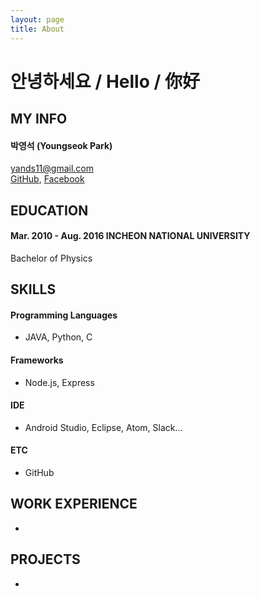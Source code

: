```yaml
---
layout: page
title: About
---
```


# 안녕하세요 / Hello / 你好  

## MY INFO  

#### 박영석 (Youngseok Park)  
yands11@gmail.com  
[GitHub](https://github.com/yands11),
[Facebook](https://www.facebook.com/youngseok.p)  

## EDUCATION  

#### Mar. 2010 - Aug. 2016 INCHEON NATIONAL UNIVERSITY
  Bachelor of Physics

## SKILLS  

#### Programming Languages
  * JAVA, Python, C  

#### Frameworks
  * Node.js, Express  

#### IDE
  * Android Studio, Eclipse, Atom, Slack...  


#### ETC
  * GitHub  

## WORK EXPERIENCE  
*   

## PROJECTS  
*  
